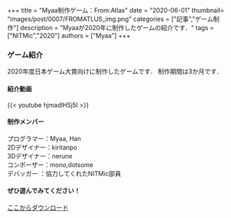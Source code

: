+++
title = "Myaa制作ゲーム：From:Atlas"
date = "2020-06-01"
thumbnail= "images/post/0007/FROMATLUS_img.png"
categories = ["記事","ゲーム制作"]
description = "Myaaが2020年に制作したゲームの紹介です．"
tags = ["NITMic","2020"]
authors = ["Myaa"]
+++

### ゲーム紹介

2020年度日本ゲーム大賞向けに制作したゲームです．
制作期間は3か月です．

#### 紹介動画

{{< youtube hjmadlHSj5I >}}

#### 制作メンバー

プログラマー：Myaa, Han  
2Dデザイナー：kiritanpo  
3Dデザイナー：nerune  
コンポーザー：mono,dotsome  
デバッガー  ：協力してくれたNITMic部員  

#### ぜひ遊んでみてください！

[ここからダウンロード](https://drive.google.com/drive/folders/10PlXPLlt2L8j_U2CWGo20ANilft6Po28?usp=sharing)

